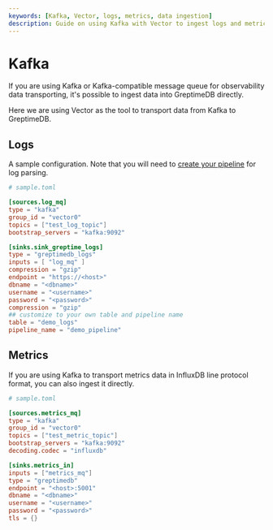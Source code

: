 ```yaml
---
keywords: [Kafka, Vector, logs, metrics, data ingestion]
description: Guide on using Kafka with Vector to ingest logs and metrics data into GreptimeCloud.
---
```


# Kafka

If you are using Kafka or Kafka-compatible message queue for observability data
transporting, it's possible to ingest data into GreptimeDB directly.

Here we are using Vector as the tool to transport data from Kafka to GreptimeDB.

## Logs

A sample configuration. Note that you will need to [create your
pipeline](https://docs.greptime.com/nightly/user-guide/logs/pipeline-config/) for log
parsing.

```toml
# sample.toml

[sources.log_mq]
type = "kafka"
group_id = "vector0"
topics = ["test_log_topic"]
bootstrap_servers = "kafka:9092"

[sinks.sink_greptime_logs]
type = "greptimedb_logs"
inputs = [ "log_mq" ]
compression = "gzip"
endpoint = "https://<host>"
dbname = "<dbname>"
username = "<username>"
password = "<password>"
compression = "gzip"
## customize to your own table and pipeline name
table = "demo_logs"
pipeline_name = "demo_pipeline"
```

## Metrics

If you are using Kafka to transport metrics data in InfluxDB line protocol
format, you can also ingest it directly.

```toml
# sample.toml

[sources.metrics_mq]
type = "kafka"
group_id = "vector0"
topics = ["test_metric_topic"]
bootstrap_servers = "kafka:9092"
decoding.codec = "influxdb"

[sinks.metrics_in]
inputs = ["metrics_mq"]
type = "greptimedb"
endpoint = "<host>:5001"
dbname = "<dbname>"
username = "<username>"
password = "<password>"
tls = {}
```
